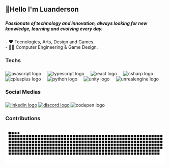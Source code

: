 <!-- <div align="left">
  <img height="200" src="https://i.imgflip.com/65efzo.gif"  />
</div> -->

###

<h2 align="left">👋Hello I'm Luanderson</h2>

###

<h5 align="left">Passionate of technology and innovation, always looking for new knowledge, learning and evolving every day.</h5>

###

<p align="left">- ❤️ Tecnologies, Arts, Design and Games.<br>- 👨‍🎓 Computer Engineering & Game Design.</p>

###

<h3 align="left">Techs</h3>

###

<div align="left">
  <img src="https://cdn.jsdelivr.net/gh/devicons/devicon/icons/javascript/javascript-original.svg" height="40" alt="javascript logo"  />
  <img width="12" />
  <img src="https://cdn.jsdelivr.net/gh/devicons/devicon/icons/typescript/typescript-original.svg" height="40" alt="typescript logo"  />
  <img width="12" />
  <img src="https://cdn.jsdelivr.net/gh/devicons/devicon/icons/react/react-original.svg" height="40" alt="react logo"  />
  <img width="12" />
  <img src="https://cdn.jsdelivr.net/gh/devicons/devicon/icons/csharp/csharp-original.svg" height="40" alt="csharp logo"  />
  <img width="12" />
  <img src="https://cdn.jsdelivr.net/gh/devicons/devicon/icons/cplusplus/cplusplus-original.svg" height="40" alt="cplusplus logo"  />
  <img width="12" />
  <img src="https://cdn.jsdelivr.net/gh/devicons/devicon/icons/python/python-original.svg" height="40" alt="python logo"  />
  <img width="12" />
  <img src="https://cdn-icons-png.flaticon.com/512/5969/5969346.png" height="40" alt="unity logo"  />
  <img width="12" />
  <img src="https://cdn.discordapp.com/attachments/1002401512292630528/1192186379015295077/icons8-unreal-engine-500.png" height="40" alt="unrealengine logo"  />
</div>

###

<h3 align="left">Social Medias</h3>

###

<div align="left" display="flex">
  <a href="https://www.linkedin.com/in/luanderson-mendes/" target="_blank"><img src="https://raw.githubusercontent.com/maurodesouza/profile-readme-generator/master/src/assets/icons/social/linkedin/default.svg" width="52" height="40" alt="linkedin logo"  /></a>
  <a href="https://discord.com/users/517071325819305995/" target="_blank"><img src="https://raw.githubusercontent.com/maurodesouza/profile-readme-generator/master/src/assets/icons/social/discord/default.svg" width="52" height="40" alt="discord logo"  /></a>
  <a><img src="https://raw.githubusercontent.com/maurodesouza/profile-readme-generator/master/src/assets/icons/social/codepen/default.svg" width="52" height="40" alt="codepen logo"  /></a>
</div>

###

<h3 align="left">Contributions</h3>

###

<img src="https://raw.githubusercontent.com/Luanderson-Mendes/Luanderson-Mendes/output/snake.svg" alt="Snake animation" />

###
